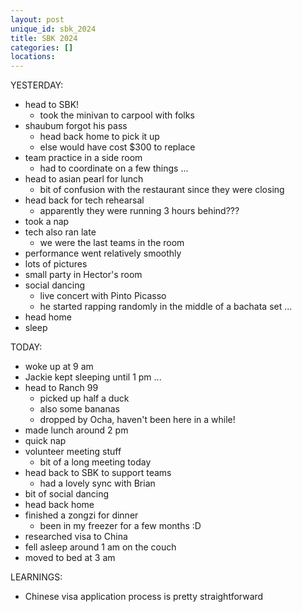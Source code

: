 ```yaml
---
layout: post
unique_id: sbk_2024
title: SBK 2024
categories: []
locations: 
---
```


YESTERDAY:
* head to SBK!
  * took the minivan to carpool with folks
* shaubum forgot his pass
  * head back home to pick it up
  * else would have cost $300 to replace
* team practice in a side room
  * had to coordinate on a few things ...
* head to asian pearl for lunch
  * bit of confusion with the restaurant since they were closing
* head back for tech rehearsal
  * apparently they were running 3 hours behind???
* took a nap
* tech also ran late
  * we were the last teams in the room
* performance went relatively smoothly
* lots of pictures
* small party in Hector's room
* social dancing
  * live concert with Pinto Picasso
  * he started rapping randomly in the middle of a bachata set ...
* head home
* sleep

TODAY:
* woke up at 9 am
* Jackie kept sleeping until 1 pm ...
* head to Ranch 99
  * picked up half a duck
  * also some bananas
  * dropped by Ocha, haven't been here in a while!
* made lunch around 2 pm
* quick nap
* volunteer meeting stuff
  * bit of a long meeting today
* head back to SBK to support teams
  * had a lovely sync with Brian
* bit of social dancing
* head back home
* finished a zongzi for dinner
   * been in my freezer for a few months :D
* researched visa to China
* fell asleep around 1 am on the couch
* moved to bed at 3 am

LEARNINGS:
* Chinese visa application process is pretty straightforward
